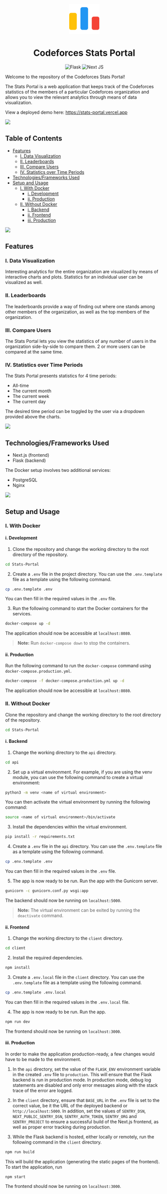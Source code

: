 <div align="center">

<img style="width: 10vw" src="assets/img/codeforces-logo.png">

# Codeforces Stats Portal

![Flask](https://img.shields.io/badge/flask-%23000.svg?style=for-the-badge&logo=flask&logoColor=white)
![Next JS](https://img.shields.io/badge/Next-black?style=for-the-badge&logo=next.js&logoColor=white)

</div>

Welcome to the repository of the Codeforces Stats Portal!

The Stats Portal is a web application that keeps track of the Codeforces statistics of the members of a particular Codeforces organization and allows you to view the relevant analytics through means of data visualization.

View a deployed demo here: https://stats-portal.vercel.app

<img src="https://raw.githubusercontent.com/andreasbm/readme/master/assets/lines/fire.png"><br>

## Table of Contents

* [Features](#features)
  + [I. Data Visualization](#i-data-visualization)
  + [II. Leaderboards](#ii-leaderboards)
  + [III. Compare Users](#iii-compare-users)
  + [IV. Statistics over Time Periods](#iv-statistics-over-time-periods)
* [Technologies/Frameworks Used](#technologies-frameworks-used)
* [Setup and Usage](#setup-and-usage)
  + [I. With Docker](#i-with-docker)
    - [i. Development](#i-development)
    - [ii. Production](#ii-production)
  + [II. Without Docker](#ii-without-docker)
    - [i. Backend](#i-backend)
    - [ii. Frontend](#ii-frontend)
    - [iii. Production](#iii-production)

<img src="https://raw.githubusercontent.com/andreasbm/readme/master/assets/lines/fire.png"><br>

## Features

### I. Data Visualization

Interesting analytics for the entire organization are visualized by means of interactive charts and plots. Statistics for an individual user can be visualized as well.

### II. Leaderboards

The leaderboards provide a way of finding out where one stands among other members of the organization, as well as the top members of the organization.

### III. Compare Users

The Stats Portal lets you view the statistics of any number of users in the organization side-by-side to compare them. 2 or more users can be compared at the same time.

### IV. Statistics over Time Periods

The Stats Portal presents statistics for 4 time periods:

* All-time
* The current month
* The current week
* The current day

The desired time period can be toggled by the user via a dropdown provided above the charts.

<img src="https://raw.githubusercontent.com/andreasbm/readme/master/assets/lines/fire.png"><br>

## Technologies/Frameworks Used

* Next.js (frontend)
* Flask (backend)

The Docker setup involves two additional services:

* PostgreSQL
* Nginx

<img src="https://raw.githubusercontent.com/andreasbm/readme/master/assets/lines/fire.png"><br>

## Setup and Usage

### I. With Docker

#### i. Development

1. Clone the repository and change the working directory to the root directory of the repository.

```bash
cd Stats-Portal
```

2. Create a `.env` file in the project directory. You can use the `.env.template` file as a template using the following command.

```bash
cp .env.template .env
```

You can then fill in the required values in the `.env` file.

3. Run the following command to start the Docker containers for the services.

```bash
docker-compose up -d
```

The application should now be accessible at `localhost:8080`.

> <b>Note:</b> Run `docker-compose down` to stop the containers.

#### ii. Production

Run the following command to run the `docker-compose` command using `docker-compose.production.yml`.

```bash
docker-compose -f docker-compose.production.yml up -d
```

The application should now be accessible at `localhost:8080`.

### II. Without Docker

Clone the repository and change the working directory to the root directory of the repository.

```bash
cd Stats-Portal
```

#### i. Backend

1. Change the working directory to the `api` directory.

```bash
cd api
```

2. Set up a virtual environment. For example, if you are using the venv module, you can use the following command to create a virtual environment:

```bash
python3 -m venv <name of virtual environment>
```

You can then activate the virtual environment by running the following command:

```bash
source <name of virtual environment>/bin/activate
```

3. Install the dependencies within the virtual environment.

```bash
pip install -r requirements.txt
```

4. Create a `.env` file in the `api` directory. You can use the `.env.template` file as a template using the following command.

```bash
cp .env.template .env
```

You can then fill in the required values in the `.env` file.

5. The app is now ready to be run. Run the app with the Gunicorn server.

```bash
gunicorn -c gunicorn.conf.py wsgi:app
```

The backend should now be running on `localhost:5000`.

> <b>Note:</b> The virtual environment can be exited by running the `deactivate` command.

#### ii. Frontend

1. Change the working directory to the `client` directory.

```bash
cd client
```

2. Install the required dependencies.

```bash
npm install
```

3. Create a `.env.local` file in the `client` directory. You can use the `.env.template` file as a template using the following command.

```bash
cp .env.template .env.local
```

You can then fill in the required values in the `.env.local` file.

4. The app is now ready to be run. Run the app.

```bash
npm run dev
```

The frontend should now be running on `localhost:3000`.

#### iii. Production

In order to make the application production-ready, a few changes would have to be made to the environment.

1. In the `api` directory, set the value of the `FLASK_ENV` environment variable in the created `.env` file to `production`. This will ensure that the Flask backend is run in production mode. In production mode, debug log statements are disabled and only error messages along with the stack trace of the error are logged.

2. In the `client` directory, ensure that `BASE_URL` in the `.env` file is set to the correct value, be it the URL of the deployed backend or `http://localhost:5000`. In addition, set the values of `SENTRY_DSN`, `NEXT_PUBLIC_SENTRY_DSN`, `SENTRY_AUTH_TOKEN`, `SENTRY_ORG` and `SENTRY_PROJECT` to ensure a successful build of the Next.js frontend, as well as proper error tracking during production.

3. While the Flask backend is hosted, either locally or remotely, run the following command in the `client` directory.

```bash
npm run build
```

This will build the application (generating the static pages of the frontend). To start the application, run

```
npm start
```

The frontend should now be running on `localhost:3000`.
